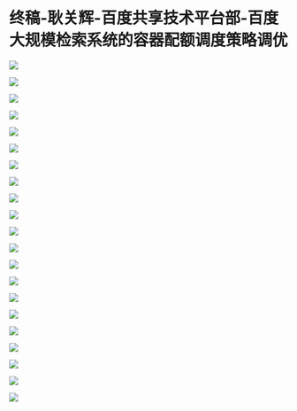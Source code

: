 # 终稿-耿关辉-百度共享技术平台部-百度大规模检索系统的容器配额调度策略调优

![](images\095402297rZCFEI\201905130954_4.png)

![](images\095402297rZCFEI\201905130954_5.png)

![](images\095402297rZCFEI\201905130954_6.png)

![](images\095402297rZCFEI\201905130954_7.png)

![](images\095402297rZCFEI\201905130954_8.png)

![](images\095402297rZCFEI\201905130954_9.png)

![](images\095402297rZCFEI\201905130954_10.png)

![](images\095402297rZCFEI\201905130954_11.png)

![](images\095402297rZCFEI\201905130954_12.png)

![](images\095402297rZCFEI\201905130954_13.png)

![](images\095402297rZCFEI\201905130954_14.png)

![](images\095402297rZCFEI\201905130954_15.png)

![](images\095402297rZCFEI\201905130954_16.png)

![](images\095402297rZCFEI\201905130954_17.png)

![](images\095402297rZCFEI\201905130954_18.png)

![](images\095402297rZCFEI\201905130954_19.png)

![](images\095402297rZCFEI\201905130954_20.png)

![](images\095402297rZCFEI\201905130954_21.png)

![](images\095402297rZCFEI\201905130954_22.png)

![](images\095402297rZCFEI\201905130954_23.png)

![](images\095402297rZCFEI\201905130954_24.png)

